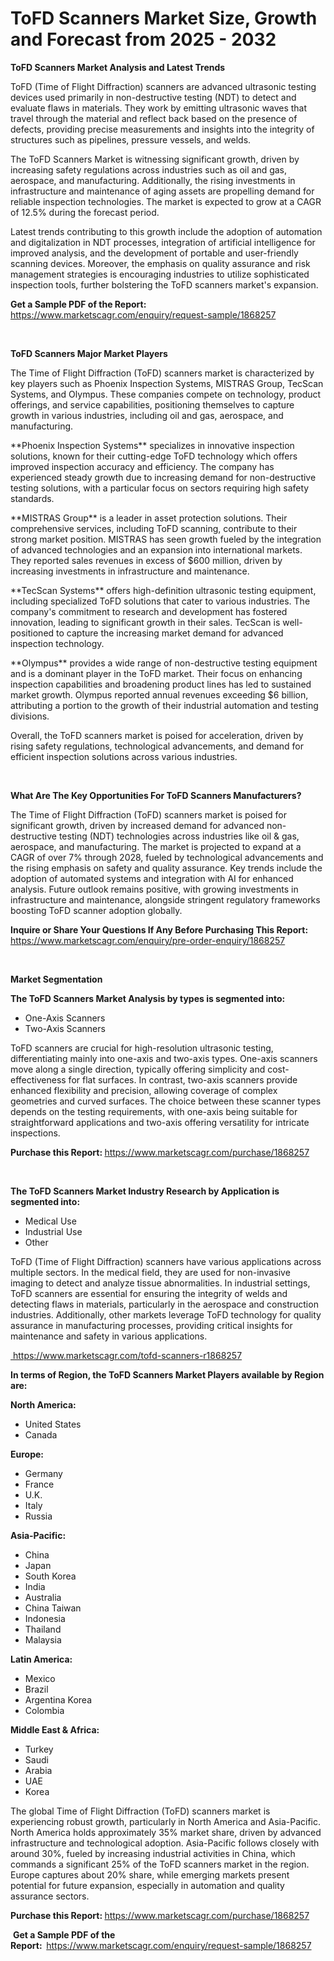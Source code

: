<p><h1>ToFD Scanners Market Size, Growth and Forecast from 2025 - 2032</h1></p><p><strong>ToFD Scanners Market Analysis and Latest Trends</strong></p>
<p><p>ToFD (Time of Flight Diffraction) scanners are advanced ultrasonic testing devices used primarily in non-destructive testing (NDT) to detect and evaluate flaws in materials. They work by emitting ultrasonic waves that travel through the material and reflect back based on the presence of defects, providing precise measurements and insights into the integrity of structures such as pipelines, pressure vessels, and welds. </p><p>The ToFD Scanners Market is witnessing significant growth, driven by increasing safety regulations across industries such as oil and gas, aerospace, and manufacturing. Additionally, the rising investments in infrastructure and maintenance of aging assets are propelling demand for reliable inspection technologies. The market is expected to grow at a CAGR of 12.5% during the forecast period. </p><p>Latest trends contributing to this growth include the adoption of automation and digitalization in NDT processes, integration of artificial intelligence for improved analysis, and the development of portable and user-friendly scanning devices. Moreover, the emphasis on quality assurance and risk management strategies is encouraging industries to utilize sophisticated inspection tools, further bolstering the ToFD scanners market's expansion.</p></p>
<p><strong>Get a Sample PDF of the Report:&nbsp;</strong> <a href="https://www.marketscagr.com/enquiry/request-sample/1868257?utm_campaign=1848&utm_medium=2&utm_source=Github&utm_content=ia&utm_term=12042025&utm_id=tofd-scanners">https://www.marketscagr.com/enquiry/request-sample/1868257</a></p>
<p>&nbsp;</p>
<p><strong>ToFD Scanners Major Market Players</strong></p>
<p><p>The Time of Flight Diffraction (ToFD) scanners market is characterized by key players such as Phoenix Inspection Systems, MISTRAS Group, TecScan Systems, and Olympus. These companies compete on technology, product offerings, and service capabilities, positioning themselves to capture growth in various industries, including oil and gas, aerospace, and manufacturing.</p><p>**Phoenix Inspection Systems** specializes in innovative inspection solutions, known for their cutting-edge ToFD technology which offers improved inspection accuracy and efficiency. The company has experienced steady growth due to increasing demand for non-destructive testing solutions, with a particular focus on sectors requiring high safety standards.</p><p>**MISTRAS Group** is a leader in asset protection solutions. Their comprehensive services, including ToFD scanning, contribute to their strong market position. MISTRAS has seen growth fueled by the integration of advanced technologies and an expansion into international markets. They reported sales revenues in excess of $600 million, driven by increasing investments in infrastructure and maintenance.</p><p>**TecScan Systems** offers high-definition ultrasonic testing equipment, including specialized ToFD solutions that cater to various industries. The company's commitment to research and development has fostered innovation, leading to significant growth in their sales. TecScan is well-positioned to capture the increasing market demand for advanced inspection technology.</p><p>**Olympus** provides a wide range of non-destructive testing equipment and is a dominant player in the ToFD market. Their focus on enhancing inspection capabilities and broadening product lines has led to sustained market growth. Olympus reported annual revenues exceeding $6 billion, attributing a portion to the growth of their industrial automation and testing divisions.</p><p>Overall, the ToFD scanners market is poised for acceleration, driven by rising safety regulations, technological advancements, and demand for efficient inspection solutions across various industries.</p></p>
<p>&nbsp;</p>
<p><strong>What Are The Key Opportunities For ToFD Scanners Manufacturers?</strong></p>
<p><p>The Time of Flight Diffraction (ToFD) scanners market is poised for significant growth, driven by increased demand for advanced non-destructive testing (NDT) technologies across industries like oil & gas, aerospace, and manufacturing. The market is projected to expand at a CAGR of over 7% through 2028, fueled by technological advancements and the rising emphasis on safety and quality assurance. Key trends include the adoption of automated systems and integration with AI for enhanced analysis. Future outlook remains positive, with growing investments in infrastructure and maintenance, alongside stringent regulatory frameworks boosting ToFD scanner adoption globally.</p></p>
<p><strong>Inquire or Share Your Questions If Any Before Purchasing This Report:</strong> <a href="https://www.marketscagr.com/enquiry/pre-order-enquiry/1868257?utm_campaign=1848&utm_medium=2&utm_source=Github&utm_content=ia&utm_term=12042025&utm_id=tofd-scanners">https://www.marketscagr.com/enquiry/pre-order-enquiry/1868257</a></p>
<p>&nbsp;</p>
<p><strong>Market Segmentation</strong></p>
<p><strong>The ToFD Scanners Market Analysis by types is segmented into:</strong></p>
<p><ul><li>One-Axis Scanners</li><li>Two-Axis Scanners</li></ul></p>
<p><p>ToFD scanners are crucial for high-resolution ultrasonic testing, differentiating mainly into one-axis and two-axis types. One-axis scanners move along a single direction, typically offering simplicity and cost-effectiveness for flat surfaces. In contrast, two-axis scanners provide enhanced flexibility and precision, allowing coverage of complex geometries and curved surfaces. The choice between these scanner types depends on the testing requirements, with one-axis being suitable for straightforward applications and two-axis offering versatility for intricate inspections.</p></p>
<p><strong>Purchase this Report:&nbsp;</strong><a href="https://www.marketscagr.com/purchase/1868257?utm_campaign=1848&utm_medium=2&utm_source=Github&utm_content=ia&utm_term=12042025&utm_id=tofd-scanners">https://www.marketscagr.com/purchase/1868257</a></p>
<p>&nbsp;</p>
<p><strong>The ToFD Scanners Market Industry Research by Application is segmented into:</strong></p>
<p><ul><li>Medical Use</li><li>Industrial Use</li><li>Other</li></ul></p>
<p><p>ToFD (Time of Flight Diffraction) scanners have various applications across multiple sectors. In the medical field, they are used for non-invasive imaging to detect and analyze tissue abnormalities. In industrial settings, ToFD scanners are essential for ensuring the integrity of welds and detecting flaws in materials, particularly in the aerospace and construction industries. Additionally, other markets leverage ToFD technology for quality assurance in manufacturing processes, providing critical insights for maintenance and safety in various applications.</p></p>
<p><a href="https://www.marketscagr.com/tofd-scanners-r1868257?utm_campaign=1848&utm_medium=2&utm_source=Github&utm_content=ia&utm_term=12042025&utm_id=tofd-scanners">&nbsp;https://www.marketscagr.com/tofd-scanners-r1868257</a></p>
<p><strong>In terms of Region, the ToFD Scanners Market Players available by Region are:</strong></p>
<p>
    <p> <strong> North America: </strong>
        <ul>
            <li>United States</li>
            <li>Canada</li>
        </ul>
        </p> 
    <p> <strong> Europe: </strong>
        <ul>
            <li>Germany</li>
            <li>France</li>
            <li>U.K.</li>
            <li>Italy</li>
            <li>Russia</li>
        </ul>
        </p> 
    <p> <strong> Asia-Pacific: </strong>
        <ul>
            <li>China</li>
            <li>Japan</li>
            <li>South Korea</li>
            <li>India</li>
            <li>Australia</li>
            <li>China Taiwan</li>
            <li>Indonesia</li>
            <li>Thailand</li>
            <li>Malaysia</li>
        </ul>
        </p> 
    <p> <strong> Latin America: </strong>
        <ul>
            <li>Mexico</li>
            <li>Brazil</li>
            <li>Argentina Korea</li>
            <li>Colombia</li>
        </ul>
        </p> 
    <p> <strong> Middle East & Africa: </strong>
        <ul>
            <li>Turkey</li>
            <li>Saudi</li>
            <li>Arabia</li>
            <li>UAE</li>
            <li>Korea</li>
        </ul>
    </p>
    </p>
<p><p>The global Time of Flight Diffraction (ToFD) scanners market is experiencing robust growth, particularly in North America and Asia-Pacific. North America holds approximately 35% market share, driven by advanced infrastructure and technological adoption. Asia-Pacific follows closely with around 30%, fueled by increasing industrial activities in China, which commands a significant 25% of the ToFD scanners market in the region. Europe captures about 20% share, while emerging markets present potential for future expansion, especially in automation and quality assurance sectors.</p></p>
<p><strong>Purchase this Report: </strong><a href="https://www.marketscagr.com/purchase/1868257?utm_campaign=1848&utm_medium=2&utm_source=Github&utm_content=ia&utm_term=12042025&utm_id=tofd-scanners">https://www.marketscagr.com/purchase/1868257</a></p>
<p>&nbsp;<strong>Get a Sample PDF of the Report:&nbsp;&nbsp;</strong><a href="https://www.marketscagr.com/enquiry/request-sample/1868257?utm_campaign=1848&utm_medium=2&utm_source=Github&utm_content=ia&utm_term=12042025&utm_id=tofd-scanners">https://www.marketscagr.com/enquiry/request-sample/1868257</a></p>
<p><strong></strong></p>
<p><p></p><p></p><p></p></p>